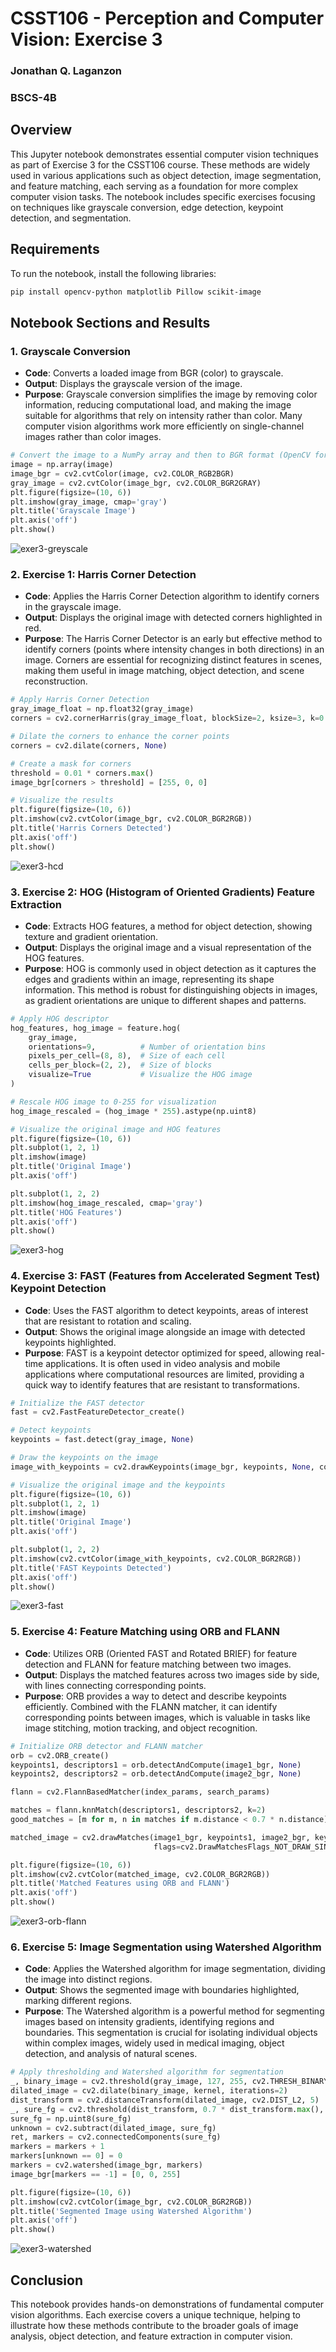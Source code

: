 
# CSST106 - Perception and Computer Vision: Exercise 3


### Jonathan Q. Laganzon
### BSCS-4B

## Overview

This Jupyter notebook demonstrates essential computer vision techniques as part of Exercise 3 for the CSST106 course. These methods are widely used in various applications such as object detection, image segmentation, and feature matching, each serving as a foundation for more complex computer vision tasks. The notebook includes specific exercises focusing on techniques like grayscale conversion, edge detection, keypoint detection, and segmentation.

## Requirements

To run the notebook, install the following libraries:

```bash
pip install opencv-python matplotlib Pillow scikit-image
```

## Notebook Sections and Results

### 1. **Grayscale Conversion**
   - **Code**: Converts a loaded image from BGR (color) to grayscale.
   - **Output**: Displays the grayscale version of the image.
   - **Purpose**: Grayscale conversion simplifies the image by removing color information, reducing computational load, and making the image suitable for algorithms that rely on intensity rather than color. Many computer vision algorithms work more efficiently on single-channel images rather than color images.

   ```python
   # Convert the image to a NumPy array and then to BGR format (OpenCV format) and grayscale
   image = np.array(image)
   image_bgr = cv2.cvtColor(image, cv2.COLOR_RGB2BGR)
   gray_image = cv2.cvtColor(image_bgr, cv2.COLOR_BGR2GRAY)
   plt.figure(figsize=(10, 6))
   plt.imshow(gray_image, cmap='gray')
   plt.title('Grayscale Image')
   plt.axis('off')
   plt.show()
   ```
![exer3-greyscale](https://github.com/user-attachments/assets/640dc91c-3764-477d-acfa-92bd7b4655a8)



### 2. **Exercise 1: Harris Corner Detection**
   - **Code**: Applies the Harris Corner Detection algorithm to identify corners in the grayscale image.
   - **Output**: Displays the original image with detected corners highlighted in red.
   - **Purpose**: The Harris Corner Detector is an early but effective method to identify corners (points where intensity changes in both directions) in an image. Corners are essential for recognizing distinct features in scenes, making them useful in image matching, object detection, and scene reconstruction.

   ```python
   # Apply Harris Corner Detection
   gray_image_float = np.float32(gray_image)
   corners = cv2.cornerHarris(gray_image_float, blockSize=2, ksize=3, k=0.04)

   # Dilate the corners to enhance the corner points
   corners = cv2.dilate(corners, None)

   # Create a mask for corners
   threshold = 0.01 * corners.max()
   image_bgr[corners > threshold] = [255, 0, 0]

   # Visualize the results
   plt.figure(figsize=(10, 6))
   plt.imshow(cv2.cvtColor(image_bgr, cv2.COLOR_BGR2RGB))
   plt.title('Harris Corners Detected')
   plt.axis('off')
   plt.show()
   ```
![exer3-hcd](https://github.com/user-attachments/assets/d1134b79-d348-468a-af68-a42c6e1b39ca)



### 3. **Exercise 2: HOG (Histogram of Oriented Gradients) Feature Extraction**
   - **Code**: Extracts HOG features, a method for object detection, showing texture and gradient orientation.
   - **Output**: Displays the original image and a visual representation of the HOG features.
   - **Purpose**: HOG is commonly used in object detection as it captures the edges and gradients within an image, representing its shape information. This method is robust for distinguishing objects in images, as gradient orientations are unique to different shapes and patterns.

   ```python
   # Apply HOG descriptor
   hog_features, hog_image = feature.hog(
       gray_image,
       orientations=9,          # Number of orientation bins
       pixels_per_cell=(8, 8),  # Size of each cell
       cells_per_block=(2, 2),  # Size of blocks
       visualize=True           # Visualize the HOG image
   )

   # Rescale HOG image to 0-255 for visualization
   hog_image_rescaled = (hog_image * 255).astype(np.uint8)

   # Visualize the original image and HOG features
   plt.figure(figsize=(10, 6))
   plt.subplot(1, 2, 1)
   plt.imshow(image)
   plt.title('Original Image')
   plt.axis('off')

   plt.subplot(1, 2, 2)
   plt.imshow(hog_image_rescaled, cmap='gray')
   plt.title('HOG Features')
   plt.axis('off')
   plt.show()
   ```
![exer3-hog](https://github.com/user-attachments/assets/9b6a30d4-8b33-423c-8617-5e69e242940c)



### 4. **Exercise 3: FAST (Features from Accelerated Segment Test) Keypoint Detection**
   - **Code**: Uses the FAST algorithm to detect keypoints, areas of interest that are resistant to rotation and scaling.
   - **Output**: Shows the original image alongside an image with detected keypoints highlighted.
   - **Purpose**: FAST is a keypoint detector optimized for speed, allowing real-time applications. It is often used in video analysis and mobile applications where computational resources are limited, providing a quick way to identify features that are resistant to transformations.

   ```python
   # Initialize the FAST detector
   fast = cv2.FastFeatureDetector_create()

   # Detect keypoints
   keypoints = fast.detect(gray_image, None)

   # Draw the keypoints on the image
   image_with_keypoints = cv2.drawKeypoints(image_bgr, keypoints, None, color=(0, 255, 0))

   # Visualize the original image and the keypoints
   plt.figure(figsize=(10, 6))
   plt.subplot(1, 2, 1)
   plt.imshow(image)
   plt.title('Original Image')
   plt.axis('off')

   plt.subplot(1, 2, 2)
   plt.imshow(cv2.cvtColor(image_with_keypoints, cv2.COLOR_BGR2RGB))
   plt.title('FAST Keypoints Detected')
   plt.axis('off')
   plt.show()
   ```
![exer3-fast](https://github.com/user-attachments/assets/aa8eb293-5598-436c-8ea8-954539567c74)



### 5. **Exercise 4: Feature Matching using ORB and FLANN**
   - **Code**: Utilizes ORB (Oriented FAST and Rotated BRIEF) for feature detection and FLANN for feature matching between two images.
   - **Output**: Displays the matched features across two images side by side, with lines connecting corresponding points.
   - **Purpose**: ORB provides a way to detect and describe keypoints efficiently. Combined with the FLANN matcher, it can identify corresponding points between images, which is valuable in tasks like image stitching, motion tracking, and object recognition.

   ```python
   # Initialize ORB detector and FLANN matcher
   orb = cv2.ORB_create()
   keypoints1, descriptors1 = orb.detectAndCompute(image1_bgr, None)
   keypoints2, descriptors2 = orb.detectAndCompute(image2_bgr, None)

   flann = cv2.FlannBasedMatcher(index_params, search_params)

   matches = flann.knnMatch(descriptors1, descriptors2, k=2)
   good_matches = [m for m, n in matches if m.distance < 0.7 * n.distance]

   matched_image = cv2.drawMatches(image1_bgr, keypoints1, image2_bgr, keypoints2, good_matches, None,
                                   flags=cv2.DrawMatchesFlags_NOT_DRAW_SINGLE_POINTS)

   plt.figure(figsize=(10, 6))
   plt.imshow(cv2.cvtColor(matched_image, cv2.COLOR_BGR2RGB))
   plt.title('Matched Features using ORB and FLANN')
   plt.axis('off')
   plt.show()
   ```
![exer3-orb-flann](https://github.com/user-attachments/assets/2b0d850b-0d63-44d6-b601-5854d9339746)



### 6. **Exercise 5: Image Segmentation using Watershed Algorithm**
   - **Code**: Applies the Watershed algorithm for image segmentation, dividing the image into distinct regions.
   - **Output**: Shows the segmented image with boundaries highlighted, marking different regions.
   - **Purpose**: The Watershed algorithm is a powerful method for segmenting images based on intensity gradients, identifying regions and boundaries. This segmentation is crucial for isolating individual objects within complex images, widely used in medical imaging, object detection, and analysis of natural scenes.

   ```python
   # Apply thresholding and Watershed algorithm for segmentation
   _, binary_image = cv2.threshold(gray_image, 127, 255, cv2.THRESH_BINARY_INV)
   dilated_image = cv2.dilate(binary_image, kernel, iterations=2)
   dist_transform = cv2.distanceTransform(dilated_image, cv2.DIST_L2, 5)
   _, sure_fg = cv2.threshold(dist_transform, 0.7 * dist_transform.max(), 255, 0)
   sure_fg = np.uint8(sure_fg)
   unknown = cv2.subtract(dilated_image, sure_fg)
   ret, markers = cv2.connectedComponents(sure_fg)
   markers = markers + 1
   markers[unknown == 0] = 0
   markers = cv2.watershed(image_bgr, markers)
   image_bgr[markers == -1] = [0, 0, 255]

   plt.figure(figsize=(10, 6))
   plt.imshow(cv2.cvtColor(image_bgr, cv2.COLOR_BGR2RGB))
   plt.title('Segmented Image using Watershed Algorithm')
   plt.axis('off')
   plt.show()
   ```
![exer3-watershed](https://github.com/user-attachments/assets/cf9288df-8897-4e30-ac2d-7133d845fdef)



## Conclusion

This notebook provides hands-on demonstrations of fundamental computer vision algorithms. Each exercise covers a unique technique, helping to illustrate how these methods contribute to the broader goals of image analysis, object detection, and feature extraction in computer vision.
